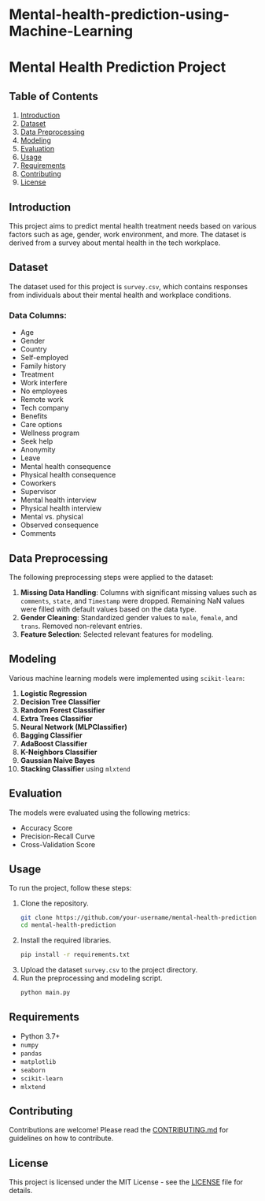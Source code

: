 # Mental-health-prediction-using-Machine-Learning

# Mental Health Prediction Project

## Table of Contents
1. [Introduction](#introduction)
2. [Dataset](#dataset)
3. [Data Preprocessing](#data-preprocessing)
4. [Modeling](#modeling)
5. [Evaluation](#evaluation)
6. [Usage](#usage)
7. [Requirements](#requirements)
8. [Contributing](#contributing)
9. [License](#license)

## Introduction
This project aims to predict mental health treatment needs based on various factors such as age, gender, work environment, and more. The dataset is derived from a survey about mental health in the tech workplace.

## Dataset
The dataset used for this project is `survey.csv`, which contains responses from individuals about their mental health and workplace conditions.

### Data Columns:
- Age
- Gender
- Country
- Self-employed
- Family history
- Treatment
- Work interfere
- No employees
- Remote work
- Tech company
- Benefits
- Care options
- Wellness program
- Seek help
- Anonymity
- Leave
- Mental health consequence
- Physical health consequence
- Coworkers
- Supervisor
- Mental health interview
- Physical health interview
- Mental vs. physical
- Observed consequence
- Comments

## Data Preprocessing
The following preprocessing steps were applied to the dataset:
1. **Missing Data Handling**: Columns with significant missing values such as `comments`, `state`, and `Timestamp` were dropped. Remaining NaN values were filled with default values based on the data type.
2. **Gender Cleaning**: Standardized gender values to `male`, `female`, and `trans`. Removed non-relevant entries.
3. **Feature Selection**: Selected relevant features for modeling.

## Modeling
Various machine learning models were implemented using `scikit-learn`:
1. **Logistic Regression**
2. **Decision Tree Classifier**
3. **Random Forest Classifier**
4. **Extra Trees Classifier**
5. **Neural Network (MLPClassifier)**
6. **Bagging Classifier**
7. **AdaBoost Classifier**
8. **K-Neighbors Classifier**
9. **Gaussian Naive Bayes**
10. **Stacking Classifier** using `mlxtend`

## Evaluation
The models were evaluated using the following metrics:
- Accuracy Score
- Precision-Recall Curve
- Cross-Validation Score

## Usage
To run the project, follow these steps:
1. Clone the repository.
   ```bash
   git clone https://github.com/your-username/mental-health-prediction.git
   cd mental-health-prediction
   ```
2. Install the required libraries.
   ```bash
   pip install -r requirements.txt
   ```
3. Upload the dataset `survey.csv` to the project directory.
4. Run the preprocessing and modeling script.
   ```bash
   python main.py
   ```

## Requirements
- Python 3.7+
- `numpy`
- `pandas`
- `matplotlib`
- `seaborn`
- `scikit-learn`
- `mlxtend`

## Contributing
Contributions are welcome! Please read the [CONTRIBUTING.md](CONTRIBUTING.md) for guidelines on how to contribute.

## License
This project is licensed under the MIT License - see the [LICENSE](LICENSE) file for details.
